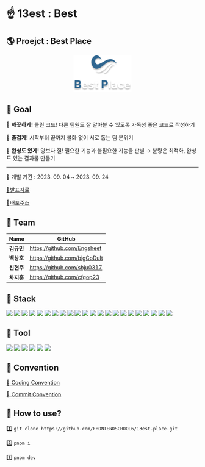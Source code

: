 # ☝ 13est : Best


## 🌎 Proejct : Best Place

  <div align="center"><img src="./public/BestPlace.png" width="30%"></div>

## 🚩 Goal

🔖 **깨끗하게!** 클린 코드! 다른 팀원도 잘 알아볼 수 있도록 가독성 좋은 코드로 작성하기

🔖 **즐겁게!** 시작부터 끝까지 불화 없이 서로 돕는 팀 분위기

🔖 **완성도 있게!** 양보다 질! 필요한 기능과 불필요한 기능을 판별 → 분량은 최적화, 완성도 있는 결과물 만들기

---

📅 개발 기간 : 2023. 09. 04 ~ 2023. 09. 24

[📑발표자료](https://)

[🔗배포주소](https://)

## 🤗 Team

Name | GitHub 
----- | ----- 
**김규민** | https://github.com/Engsheet
**백상호** | https://github.com/bigCoDult
**신현주** | https://github.com/shju0317
**차지훈** | https://github.com/cfgop23


## 🔨 Stack

<img src="https://img.shields.io/badge/html5-E34F26?style=for-the-badge&logo=html5&logoColor=white"> <img src="https://img.shields.io/badge/javascript-F7DF1E?style=for-the-badge&logo=javascript&logoColor=black%22%3E"> <img src="https://img.shields.io/badge/css3-1572B6?style=for-the-badge&logo=css3&logoColor=white"> <img src="https://img.shields.io/badge/tailwindcss-06B6D4?style=for-the-badge&logo=tailwindcss&logoColor=white"> <img src="https://img.shields.io/badge/node.js-339933?style=for-the-badge&logo=Node.js&logoColor=white"> <img src="https://img.shields.io/badge/vite-646CFF?style=for-the-badge&logo=vite&logoColor=white"> <img src="https://img.shields.io/badge/pnpm-F69220?style=for-the-badge&logo=pnpm&logoColor=white"> <img src="https://img.shields.io/badge/git-F05032?style=for-the-badge&logo=git&logoColor=white"> 
<img src="https://img.shields.io/badge/reactrouter-CA4245?style=for-the-badge&logo=reactrouter&logoColor=white"> <img src="https://img.shields.io/badge/eslint-4B32C3?style=for-the-badge&logo=eslint&logoColor=white"> <img src="https://img.shields.io/badge/immer-00E7C3?style=for-the-badge&logo=immer&logoColor=white"> <img src="https://img.shields.io/badge/reactquery-FF4154?style=for-the-badge&logo=reactquery&logoColor=white">  <img src="https://img.shields.io/badge/prettier-F7B93E?style=for-the-badge&logo=prettier&logoColor=white"> <img src="https://img.shields.io/badge/swiper-6332F6?style=for-the-badge&logo=swiper&logoColor=white"> <img src="https://img.shields.io/badge/react-61DAFB?style=for-the-badge&logo=react&logoColor=black"> <img src="https://img.shields.io/badge/reacthottoast-61DAFB?style=for-the-badge&logo=react&logoColor=black"> <img src="https://img.shields.io/badge/reacticons-61DAFB?style=for-the-badge&logo=react&logoColor=black"> <img src="https://img.shields.io/badge/reactcalendar-61DAFB?style=for-the-badge&logo=react&logoColor=black"> <img src="https://img.shields.io/badge/reactrouterdom-61DAFB?style=for-the-badge&logo=react&logoColor=black"> <img src="https://img.shields.io/badge/flowbite-141FAF?style=for-the-badge&logo=&logoColor=black"> <img src="https://img.shields.io/badge/zustand-572A3D?style=for-the-badge&logo=&logoColor=black"> <img src="https://img.shields.io/badge/pocketbase-000000?style=for-the-badge&logo=&logoColor=black">

## 🎨 Tool

<img src="https://img.shields.io/badge/discord-5865F2?style=for-the-badge&logo=discord&logoColor=white"> <img src="https://img.shields.io/badge/kakaotalk-FFCD00?style=for-the-badge&logo=kakaotalk&logoColor=white"> <img src="https://img.shields.io/badge/github-181717?style=for-the-badge&logo=github&logoColor=white"> <img src="https://img.shields.io/badge/visualstudiocode-007ACC?style=for-the-badge&logo=visualstudiocode&logoColor=white"> <img src="https://img.shields.io/badge/figma-F24E1E?style=for-the-badge&logo=figma&logoColor=white"> <img src="https://img.shields.io/badge/notion-000000?style=for-the-badge&logo=notion&logoColor=white">

## 📐 Convention
  [📏 Coding Convention](https://github.com/FRONTENDSCHOOL6/13est-place/wiki/Coding-Convention)

  [📏 Commit Convention](https://github.com/FRONTENDSCHOOL6/13est-place/wiki/Commit-Convention)


## 💬 How to use?
  1️⃣ ```git clone https://github.com/FRONTENDSCHOOL6/13est-place.git``` 

  2️⃣ ```pnpm i```

  3️⃣ ```pnpm dev```
